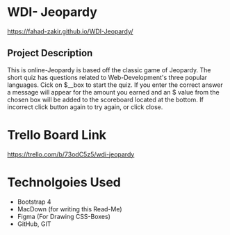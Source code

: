 # WDI- Jeopardy
 https://fahad-zakir.github.io/WDI-Jeopardy/
## Project Description
This is online-Jeopardy is based off the classic game of Jeopardy.  The short quiz has questions related to  Web-Development's three popular languages.  Cick on $__box to start the quiz. If you enter the correct answer a message will appear for the amount you earned and an $ value from the chosen box will be added to the scoreboard located at the bottom. If incorrect click button again to try again, or click close.

# Trello Board Link
https://trello.com/b/73odC5z5/wdi-jeopardy

# Technolgoies Used
* Bootstrap 4
* MacDown (for writing this Read-Me)
* Figma (For Drawing CSS-Boxes)
* GitHub, GIT

